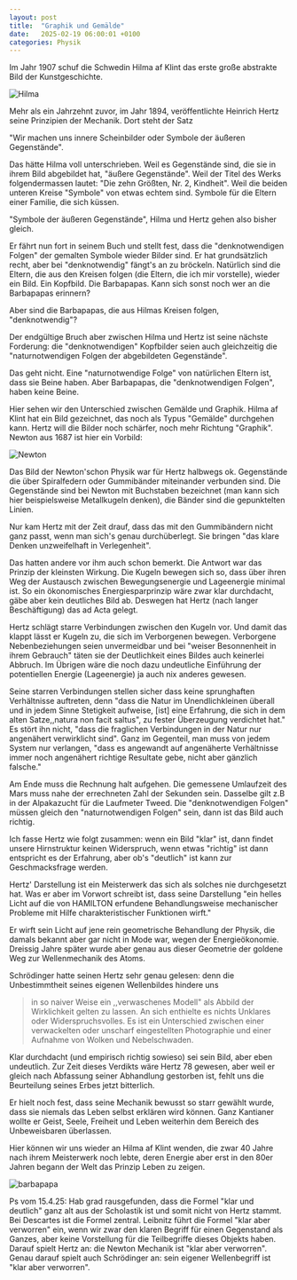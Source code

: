 ```yaml
---
layout: post
title:  "Graphik und Gemälde"
date:   2025-02-19 06:00:01 +0100
categories: Physik
---
```


Im Jahr 1907 schuf die Schwedin Hilma af Klint das erste große abstrakte Bild der Kunstgeschichte.

![Hilma](/blog/images/Hilma_af_Klint_Die_zehn_Groessten_Nr._2.jpg)

Mehr als ein Jahrzehnt zuvor, im Jahr 1894, veröffentlichte Heinrich Hertz seine Prinzipien der Mechanik. Dort steht der Satz

"Wir machen uns innere Scheinbilder oder Symbole der äußeren Gegenstände".

Das hätte Hilma voll unterschrieben. Weil es Gegenstände sind, die sie in ihrem Bild abgebildet hat, "äußere Gegenstände". Weil der Titel des Werks folgendermassen lautet: "Die zehn Größten, Nr. 2, Kindheit". Weil die beiden unteren Kreise "Symbole" von etwas echtem sind. Symbole für die Eltern einer Familie, die sich küssen.

"Symbole der äußeren Gegenstände", Hilma und Hertz gehen also bisher gleich.

Er fährt nun fort in seinem Buch und stellt fest, dass die "denknotwendigen Folgen" der gemalten Symbole wieder Bilder sind. Er hat grundsätzlich recht, aber bei "denknotwendig" fängt's an zu bröckeln. Natürlich sind die Eltern, die aus den Kreisen folgen (die Eltern, die ich mir vorstelle), wieder ein Bild. Ein Kopfbild. Die Barbapapas. Kann sich sonst noch wer an die Barbapapas erinnern?

Aber sind die Barbapapas, die aus Hilmas Kreisen folgen, "denknotwendig"?

Der endgültige Bruch aber zwischen Hilma und Hertz ist seine nächste Forderung: die "denknotwendigen" Kopfbilder seien auch  gleichzeitig die "naturnotwendigen Folgen der abgebildeten Gegenstände".

Das geht nicht. Eine "naturnotwendige Folge" von natürlichen Eltern ist, dass sie Beine haben. Aber Barbapapas, die "denknotwendigen Folgen", haben keine Beine.

Hier sehen wir den Unterschied zwischen Gemälde und Graphik. Hilma af Klint hat ein Bild gezeichnet, das noch als Typus "Gemälde" durchgehen kann. Hertz will die Bilder noch schärfer, noch mehr Richtung "Graphik".  Newton aus 1687 ist hier ein Vorbild:

![Newton](/blog/images/newton_principia.jpg)

Das Bild der Newton'schon Physik war für Hertz halbwegs ok. Gegenstände die über Spiralfedern oder Gummibänder miteinander verbunden sind. Die Gegenstände sind bei Newton mit Buchstaben bezeichnet (man kann sich hier beispielsweise Metallkugeln denken), die Bänder sind die gepunktelten Linien.

Nur kam Hertz mit der Zeit drauf, dass das mit den Gummibändern nicht ganz passt, wenn man sich's genau durchüberlegt. Sie bringen "das klare Denken unzweifelhaft in Verlegenheit".

Das hatten andere vor ihm auch schon bemerkt. Die Antwort war das Prinzip der kleinsten Wirkung. Die Kugeln bewegen sich so, dass über ihren Weg der Austausch zwischen Bewegungsenergie und Lageenergie minimal ist. So ein ökonomisches Energiesparprinzip wäre zwar klar durchdacht, gäbe aber kein deutliches Bild ab. Deswegen hat Hertz (nach langer Beschäftigung) das ad Acta gelegt.

Hertz schlägt starre Verbindungen zwischen den Kugeln vor. Und damit das klappt lässt er Kugeln zu, die sich im Verborgenen bewegen. Verborgene Nebenbeziehungen seien unvermeidbar und bei "weiser Besonnenheit in ihrem Gebrauch" täten sie der Deutlichkeit eines Bildes auch keinerlei Abbruch. Im Übrigen wäre die noch dazu undeutliche Einführung der potentiellen Energie (Lageenergie) ja auch nix anderes gewesen.

Seine starren Verbindungen stellen sicher dass keine sprunghaften Verhältnisse auftreten, denn "dass die Natur im Unendlichkleinen überall und in jedem Sinne Stetigkeit aufweise, [ist] eine Erfahrung, die sich in dem alten Satze,,natura non facit saltus", zu fester Überzeugung verdichtet hat." Es stört ihn nicht, "dass die fraglichen Verbindungen in der Natur nur angenähert verwirklicht sind". Ganz im Gegenteil, man muss von jedem System nur verlangen, "dass es angewandt auf angenäherte Verhältnisse immer noch angenähert richtige Resultate gebe, nicht aber gänzlich falsche."

Am Ende muss die Rechnung halt aufgehen. Die gemessene Umlaufzeit des Mars muss nahe der errechneten Zahl der Sekunden sein. Dasselbe gilt z.B in der Alpakazucht für die Laufmeter Tweed. Die "denknotwendigen Folgen" müssen gleich den "naturnotwendigen Folgen" sein, dann ist das Bild auch richtig.

Ich fasse Hertz wie folgt zusammen: wenn ein Bild "klar" ist, dann findet unsere Hirnstruktur keinen Widerspruch, wenn etwas "richtig" ist dann entspricht es der Erfahrung, aber ob's "deutlich" ist kann zur Geschmacksfrage werden.

Hertz' Darstellung ist ein Meisterwerk das sich als solches nie durchgesetzt hat. Was er aber im Vorwort schreibt ist, dass seine Darstellung "ein helles Licht auf die von HAMILTON erfundene Behandlungsweise mechanischer Probleme mit Hilfe charakteristischer Funktionen wirft."

Er wirft sein Licht auf jene rein geometrische Behandlung der Physik, die damals bekannt aber gar nicht in Mode war, wegen der Energieökonomie. Dreissig Jahre später wurde aber genau aus dieser Geometrie der goldene Weg zur Wellenmechanik des Atoms.

Schrödinger hatte seinen Hertz sehr genau gelesen: denn die Unbestimmtheit seines eigenen Wellenbildes hindere uns

> in so naiver Weise ein ,,verwaschenes Modell" als Abbild der Wirklichkeit gelten zu lassen. An sich enthielte es nichts Unklares oder Widerspruchsvolles. Es ist ein Unterschied zwischen einer verwackelten oder unscharf eingestellten Photographie und einer Aufnahme von Wolken und Nebelschwaden.

Klar durchdacht (und empirisch richtig sowieso) sei sein Bild, aber eben undeutlich. Zur Zeit dieses Verdikts wäre Hertz 78 gewesen, aber weil er gleich nach Abfassung seiner Abhandlung gestorben ist, fehlt uns die Beurteilung seines Erbes jetzt bitterlich.

Er hielt noch fest, dass seine Mechanik bewusst so starr gewählt wurde, dass sie niemals das Leben selbst erklären wird können. Ganz Kantianer wollte er Geist, Seele, Freiheit und Leben weiterhin dem Bereich des Unbeweisbaren überlassen.

Hier können wir uns wieder an Hilma af Klint wenden, die zwar 40 Jahre nach ihrem Meisterwerk noch lebte, deren Energie aber erst in den 80er Jahren begann der Welt das Prinzip Leben zu zeigen.

![barbapapa](/blog/images/barbapapa.png)

Ps vom 15.4.25: Hab grad rausgefunden, dass die Formel "klar und deutlich" ganz alt aus der Scholastik ist und somit nicht von Hertz stammt. Bei Descartes ist die Formel zentral. Leibnitz führt die Formel "klar aber verworren" ein, wenn wir zwar den klaren Begriff für einen Gegenstand als Ganzes, aber keine Vorstellung für die Teilbegriffe dieses Objekts haben. Darauf spielt Hertz an: die Newton Mechanik ist "klar aber verworren". Genau darauf spielt auch Schrödinger an: sein eigener Wellenbegriff ist "klar aber verworren".
